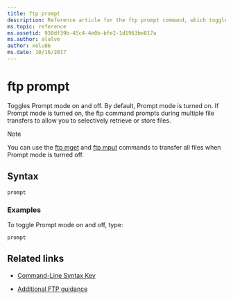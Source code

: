```yaml
---
title: ftp prompt
description: Reference article for the ftp prompt command, which toggles Prompt mode on and off.
ms.topic: reference
ms.assetid: 930df39b-45c4-4e0b-bfe2-1d1963be817a
ms.author: alalve
author: xelu86
ms.date: 10/16/2017
---
```


# ftp prompt



Toggles Prompt mode on and off. By default, Prompt mode is turned on. If Prompt mode is turned on, the ftp command prompts during multiple file transfers to allow you to selectively retrieve or store files.

> [!NOTE]
> You can use the [ftp mget](ftp-mget.md) and [ftp mput](ftp-mput_1.md) commands to transfer all files when Prompt mode is turned off.

## Syntax

```
prompt
```

### Examples

To toggle Prompt mode on and off, type:

```
prompt
```

## Related links

- [Command-Line Syntax Key](command-line-syntax-key.md)

- [Additional FTP guidance](/previous-versions/orphan-topics/ws.10/cc756013(v=ws.10))
